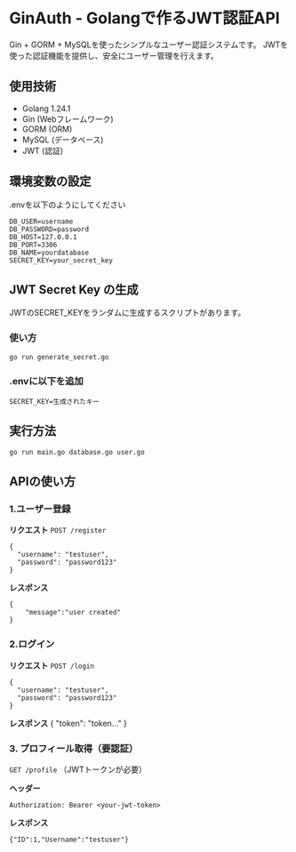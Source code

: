 # GinAuth - Golangで作るJWT認証API

Gin + GORM + MySQLを使ったシンプルなユーザー認証システムです。
JWTを使った認証機能を提供し、安全にユーザー管理を行えます。

## 使用技術
 - Golang 1.24.1
 - Gin (Webフレームワーク)
 - GORM (ORM)
 - MySQL (データベース)
 - JWT (認証)

## 環境変数の設定
.envを以下のようにしてください
```
DB_USER=username
DB_PASSWORD=password
DB_HOST=127.0.0.1
DB_PORT=3306
DB_NAME=yourdatabase
SECRET_KEY=your_secret_key
```

## JWT Secret Key の生成
JWTのSECRET_KEYをランダムに生成するスクリプトがあります。

### 使い方
```
go run generate_secret.go
```
### .envに以下を追加
```
SECRET_KEY=生成されたキー
```

## 実行方法
```
go run main.go database.go user.go
```

## APIの使い方
### 1.ユーザー登録
**リクエスト**
`POST /register`

```
{
  "username": "testuser",
  "password": "password123"
}
```

**レスポンス**
```
{
    "message":"user created"
}
```
### 2.ログイン
**リクエスト**
`POST /login`

```
{
  "username": "testuser",
  "password": "password123"
}
```
**レスポンス**
{
    "token": "token..."
}

### 3. プロフィール取得（要認証）
`GET /profile` （JWTトークンが必要）

**ヘッダー**
```
Authorization: Bearer <your-jwt-token>
```

**レスポンス**
```
{"ID":1,"Username":"testuser"}
```
